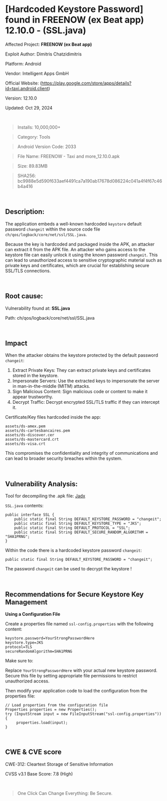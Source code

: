 # [Hardcoded Keystore Password] found in FREENOW (ex Beat app) 12.10.0 - (SSL.java)

Affected Project: **FREENOW (ex Beat app)**

Exploit Author: Dimitris Chatzidimitris

Platform: Android

Vendor: Intelligent Apps GmbH

Official Website: (https://play.google.com/store/apps/details?id=taxi.android.client)

Version: 12.10.0

Updated: Oct 29, 2024

<br />

> Installs: 10,000,000+

> Category: Tools

> Android Version Code: 2033 

> File Name: FREENOW - Taxi and more_12.10.0.apk

> Size: 89.83MB

> SHA256: bc9988e5d590f633aef4491ca7a190ab17678d086224c041a4f4f67c46b4a416

<br /> 


## Description:
The application embeds a well-known hardcoded `keystore` default password `changeit` within the source code file `ch/qos/logback/core/net/ssl/SSL.java`.

Because the key is hardcoded and packaged inside the APK, an attacker can extract it from the APK file. 
An attacker who gains access to the keystore file can easily unlock it using the known password `changeit`. 
This can lead to unauthorized access to sensitive cryptographic material such as private keys and certificates, which are crucial for establishing secure SSL/TLS connections.

<br /> 


## Root cause:

Vulnerability found at: **SSL.java**

Path: ch/qos/logback/core/net/ssl/SSL.java

<br />  


## Impact

When the attacker obtains the keystore protected by the default password `changeit`:

1. Extract Private Keys: They can extract private keys and certificates stored in the keystore.
2. Impersonate Servers: Use the extracted keys to impersonate the server in man-in-the-middle (MITM) attacks.
3. Sign Malicious Content: Sign malicious code or content to make it appear trustworthy.
4. Decrypt Traffic: Decrypt encrypted SSL/TLS traffic if they can intercept it.


Certificate/Key files hardcoded inside the app:

```
assets/ds-amex.pem
assets/ds-cartesbancaires.pem
assets/ds-discover.cer
assets/ds-mastercard.crt
assets/ds-visa.crt
```

This compromises the confidentiality and integrity of communications and can lead to broader security breaches within the system.

<br /> 


## Vulnerability Analysis:

Tool for decompiling the .apk file: [Jadx](https://github.com/skylot/jadx)

`SSL.java` contents: 

```
public interface SSL {
    public static final String DEFAULT_KEYSTORE_PASSWORD = "changeit";
    public static final String DEFAULT_KEYSTORE_TYPE = "JKS";
    public static final String DEFAULT_PROTOCOL = "SSL";
    public static final String DEFAULT_SECURE_RANDOM_ALGORITHM = "SHA1PRNG";
}
```

Within the code there is a hardcoded keystore password `changeit`:

```
public static final String DEFAULT_KEYSTORE_PASSWORD = "changeit";
```

The password `changeit` can be used to decrypt the keystore !

<br />


## Recommendations for Secure Keystore Key Management


**Using a Configuration File**

Create a properties file named `ssl-config.properties` with the following content:

```
keystore.password=YourStrongPasswordHere
keystore.type=JKS
protocol=TLS
secureRandomAlgorithm=SHA1PRNG
```

Make sure to:

Replace `YourStrongPasswordHere` with your actual new keystore password.
Secure this file by setting appropriate file permissions to restrict unauthorized access.

Then modify your application code to load the configuration from the properties file:

```
// Load properties from the configuration file
Properties properties = new Properties();
try (InputStream input = new FileInputStream("ssl-config.properties")) {
     properties.load(input);
}
```

<br />


## CWE & CVE score

CWE-312: Cleartext Storage of Sensitive Information

CVSS v3.1 Base Score: 7.8 (High)

<br />

> One Click Can Change Everything: Be Secure.
